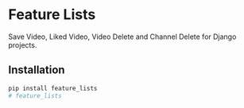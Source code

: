 # Feature Lists

Save Video, Liked Video, Video Delete and Channel Delete for Django projects.

## Installation

```bash
pip install feature_lists
# feature_lists

